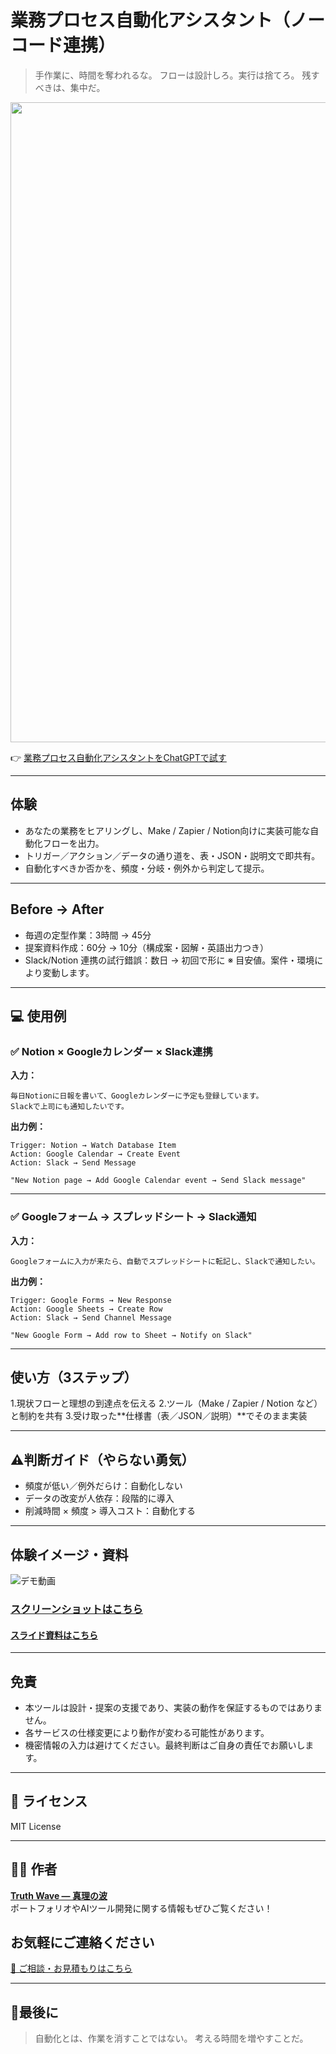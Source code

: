 # 業務プロセス自動化アシスタント（ノーコード連携）

> 手作業に、時間を奪われるな。
> フローは設計しろ。実行は捨てろ。
> 残すべきは、集中だ。

<p align="center">
<img width="1536" height="1024" alt="段落テキスト" src="https://github.com/user-attachments/assets/be6ea26e-417b-414f-8676-393183c45109" />
</p>

👉 [業務プロセス自動化アシスタントをChatGPTで試す](https://chatgpt.com/g/g-686cbee5caec819198409bcf683f72f9-ye-wu-hurosesuzi-dong-hua-asisutanto-nokotolian-xi)

---

## 体験
- あなたの業務をヒアリングし、Make / Zapier / Notion向けに実装可能な自動化フローを出力。
- トリガー／アクション／データの通り道を、表・JSON・説明文で即共有。
- 自動化すべきか否かを、頻度・分岐・例外から判定して提示。

---

## Before → After

- 毎週の定型作業：3時間 → 45分
- 提案資料作成：60分 → 10分（構成案・図解・英語出力つき）
- Slack/Notion 連携の試行錯誤：数日 → 初回で形に
※ 目安値。案件・環境により変動します。

---

## 💻 使用例 

### ✅ Notion × Googleカレンダー × Slack連携

**入力：**

```
毎日Notionに日報を書いて、Googleカレンダーに予定も登録しています。
Slackで上司にも通知したいです。
```

**出力例：**

```
Trigger: Notion → Watch Database Item
Action: Google Calendar → Create Event
Action: Slack → Send Message

"New Notion page → Add Google Calendar event → Send Slack message"
```

---

### ✅ Googleフォーム → スプレッドシート → Slack通知

**入力：**

```
Googleフォームに入力が来たら、自動でスプレッドシートに転記し、Slackで通知したい。
```

**出力例：**

```
Trigger: Google Forms → New Response
Action: Google Sheets → Create Row
Action: Slack → Send Channel Message

"New Google Form → Add row to Sheet → Notify on Slack"
```

---

## 使い方（3ステップ）
1.現状フローと理想の到達点を伝える
2.ツール（Make / Zapier / Notion など）と制約を共有
3.受け取った**仕様書（表／JSON／説明）**でそのまま実装

---

## ⚠️判断ガイド（やらない勇気）

- 頻度が低い／例外だらけ：自動化しない
- データの改変が人依存：段階的に導入
- 削減時間 × 頻度 > 導入コスト：自動化する

---

## 体験イメージ・資料
![デモ動画](https://github.com/TomoProgrammingDayori/-No-Code-Workflow-Automation-Assistant/blob/main/%E8%B3%87%E6%96%99/%E3%83%87%E3%83%A2%E5%8B%95%E7%94%BB.gif)

### [スクリーンショットはこちら](https://github.com/truthwave/-No-Code-Workflow-Automation-Assistant/tree/main/%E8%B3%87%E6%96%99/%E3%82%B9%E3%82%AF%E3%83%AA%E3%83%BC%E3%83%B3%E3%82%B7%E3%83%A7%E3%83%83%E3%83%88)

#### [スライド資料はこちら](https://github.com/truthwave/-No-Code-Workflow-Automation-Assistant/tree/main/%E8%B3%87%E6%96%99/%E6%A5%AD%E5%8B%99%E3%83%97%E3%83%AD%E3%82%BB%E3%82%B9%E8%87%AA%E5%8B%95%E5%8C%96GPTs%20%E3%82%B9%E3%83%A9%E3%82%A4%E3%83%89)

---

## 免責
- 本ツールは設計・提案の支援であり、実装の動作を保証するものではありません。
- 各サービスの仕様変更により動作が変わる可能性があります。
- 機密情報の入力は避けてください。最終判断はご自身の責任でお願いします。

---

## 📄 ライセンス

MIT License

---

## 🧑‍💻 作者

**[Truth Wave ― 真理の波](https://github.com/truthwave)**  
ポートフォリオやAIツール開発に関する情報もぜひご覧ください！

## お気軽にご連絡ください
[📩 ご相談・お見積もりはこちら](mailto:realmadrid71214591@gmail.com)

---

## 🏁最後に

> 自動化とは、作業を消すことではない。
> 考える時間を増やすことだ。
